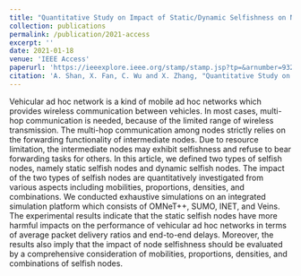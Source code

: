 ```yaml
---
title: "Quantitative Study on Impact of Static/Dynamic Selfishness on Network Performance in VANETs"
collection: publications
permalink: /publication/2021-access
excerpt: ''
date: 2021-01-18
venue: 'IEEE Access'
paperurl: 'https://ieeexplore.ieee.org/stamp/stamp.jsp?tp=&arnumber=9326371'
citation: 'A. Shan, X. Fan, C. Wu and X. Zhang, "Quantitative Study on Impact of Static/Dynamic Selfishness on Network Performance in VANETs," in IEEE Access, vol. 9, pp. 13186-13197, 2021, doi: 10.1109/ACCESS.2021.3051976.'
---
```


Vehicular ad hoc network is a kind of mobile ad hoc networks which provides wireless communication between vehicles. In most cases, multi-hop communication is needed, because of the limited range of wireless transmission. The multi-hop communication among nodes strictly relies on the forwarding functionality of intermediate nodes. Due to resource limitation, the intermediate nodes may exhibit selfishness and refuse to bear forwarding tasks for others. In this article, we defined two types of selfish nodes, namely static selfish nodes and dynamic selfish nodes. The impact of the two types of selfish nodes are quantitatively investigated from various aspects including mobilities, proportions, densities, and combinations. We conducted exhaustive simulations on an integrated simulation platform which consists of OMNeT++, SUMO, INET, and Veins. The experimental results indicate that the static selfish nodes have more harmful impacts on the performance of vehicular ad hoc networks in terms of average packet delivery ratios and end-to-end delays. Moreover, the results also imply that the impact of node selfishness should be evaluated by a comprehensive consideration of mobilities, proportions, densities, and combinations of selfish nodes.

